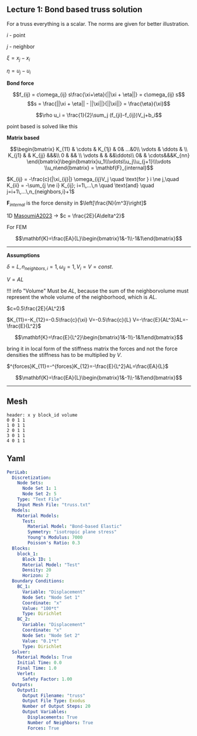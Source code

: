 ## Lecture 1: Bond based truss solution
For a truss everything is a scalar. The norms are given for better illustration.

$i$ - point

$j$ - neighbor

$\xi = x_j-x_i$

$\eta = u_j - u_i$

__Bond force__

$$f_{ij} = c\omega_{ij} s\frac{\xi+\eta}{||\xi + \eta||} = c\omega_{ij} s$$
$$s = \frac{||\xi + \eta|| - ||\xi||}{||\xi||} = \frac{\eta}{\xi}$$


$$\rho u_i = \frac{1}{2}\sum_j (f_{ji}-f_{ij})V_j+b_i$$

point based is solved like this

__Matrix based__

$$\begin{bmatrix}
K_{11} & \cdots & K_{1j} & 0& ...&0\\
\vdots & \ddots & \\
K_{j1} &  & K_{jj} &&&\\
0 & && \\
\vdots & & &&\ddots\\
0& & \cdots&&&K_{nn}
\end{bmatrix}\begin{bmatrix}u_1\\\vdots\\u_j\\u_{j+1}\\\vdots \\u_n\end{bmatrix} = \mathbf{F}_{internal}$$

$K_{ij} = -\frac{c}{|\xi_{ij}|} \omega_{ij}V_j \quad \text{for } i \ne j,\quad K_{ii} = -\sum_{j \ne i} K_{ij}; i=1\,...\,n \quad \text{and} \quad j=i+1\,...\,n_{neighbors,i}+1$

$\mathbf{F}_{internal}$ is the force density in $\left[\frac{N}{m^3}\right]$


1D [MasoumiA2023](@cite) $\rightarrow$ $c = \frac{2E}{A\delta^2}$

For FEM

$$\mathbf{K}=\frac{EA}{L}\begin{bmatrix}1&-1\\-1&1\end{bmatrix}$$


---

**Assumptions**

 $\delta = L,\, n_{neighbors,i}=1,\, \omega_{ij}=1,\, V_i=V=const.$

$V=AL$


!!! info "Volume"
    Must be $AL$, because the sum of the neighborvolume must represent the whole volume of the neighborhood, which is $AL$.



$c=0.5\frac{2E}{AL^2}$

$K_{11}=-K_{12}=-0.5\frac{c}{\xi} V=-0.5\frac{c}{L} V=-\frac{E}{AL^3}AL=-\frac{E}{L^2}$



$$\mathbf{K}=\frac{E}{L^2}\begin{bmatrix}1&-1\\-1&1\end{bmatrix}$$

bring it in local form of the stiffness matrix the forces and not the force densities the stiffness has to be multiplied by $V$.


$^{forces}K_{11}=-^{forces}K_{12}=-\frac{E}{L^2}AL=\frac{EA}{L}$


$$\mathbf{K}=\frac{EA}{L}\begin{bmatrix}1&-1\\-1&1\end{bmatrix}$$




---
## Mesh
```plaintext
header: x y block_id volume
0 0 1 1
1 0 1 1
2 0 1 1
3 0 1 1
4 0 1 1
```

## Yaml
```yaml
PeriLab:
  Discretization:
    Node Sets:
      Node Set 1: 1
      Node Set 2: 5
    Type: "Text File"
    Input Mesh File: "truss.txt"
  Models:
    Material Models:
      Test:
        Material Model: "Bond-based Elastic"
        Symmetry: "isotropic plane stress"
        Young's Modulus: 7000
        Poisson's Ratio: 0.3
  Blocks:
    block_1:
      Block ID: 1
      Material Model: "Test"
      Density: 20
      Horizon: 2
  Boundary Conditions:
    BC_1:
      Variable: "Displacement"
      Node Set: "Node Set 1"
      Coordinate: "x"
      Value: "100*t"
      Type: Dirichlet
    BC_2:
      Variable: "Displacement"
      Coordinate: "x"
      Node Set: "Node Set 2"
      Value: "0.1*t"
      Type: Dirichlet
  Solver:
    Material Models: True
    Initial Time: 0.0
    Final Time: 1.0
    Verlet:
      Safety Factor: 1.00
  Outputs:
    Output1:
      Output Filename: "truss"
      Output File Type: Exodus
      Number of Output Steps: 20
      Output Variables:
        Displacements: True
        Number of Neighbors: True
        Forces: True
```
